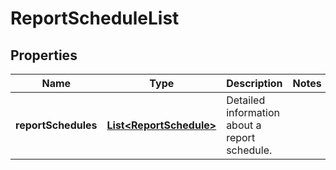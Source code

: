 
# ReportScheduleList

## Properties
Name | Type | Description | Notes
------------ | ------------- | ------------- | -------------
**reportSchedules** | [**List&lt;ReportSchedule&gt;**](ReportSchedule.md) | Detailed information about a report schedule. | 



